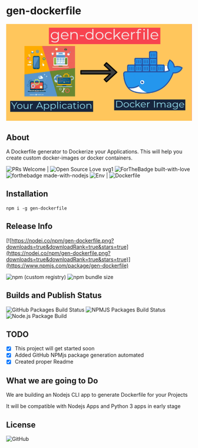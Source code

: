 # gen-dockerfile

![logo](https://raw.githubusercontent.com/DFCommunity/img-stack/master/Adobe_Post_20200912_0004510.9314596673956063.png)

## About

A Dockerfile generator to Dockerize your Applications.
This will help you create custom docker-images or docker containers.

![PRs Welcome](https://img.shields.io/badge/PRs-welcome-brightgreen.svg?style=flat-square) | ![Open Source Love svg1](https://badges.frapsoft.com/os/v1/open-source.svg?v=103)
![ForTheBadge built-with-love](https://ForTheBadge.com/images/badges/built-with-love.svg)
![forthebadge made-with-nodejs](https://ForTheBadge.com/images/badges/made-with-javascript.svg)
![Env](https://img.shields.io/badge/App%20Env-CLI%20compatible-yellow) | ![Dockerfile](https://img.shields.io/badge/Creates-Dockerfile-blue)

## Installation

```
npm i -g gen-dockerfile
```

## Release Info

[![https://nodei.co/npm/gen-dockerfile.png?downloads=true&downloadRank=true&stars=true](https://nodei.co/npm/gen-dockerfile.png?downloads=true&downloadRank=true&stars=true)](https://www.npmjs.com/package/gen-dockerfile)

![npm (custom registry)](https://img.shields.io/npm/v/gen-dockerfile/latest?style=for-the-badge)
![npm bundle size](https://img.shields.io/bundlephobia/min/gen-dockerfile?style=for-the-badge)

## Builds and Publish Status

![GitHub Packages Build Status](https://github.com/DFTECHSDEVCENTER/gen-dockerfile/workflows/GitHub%20Packages%20Build%20Status/badge.svg)
![NPMJS Packages Build Status](https://github.com/DFTECHSDEVCENTER/gen-dockerfile/workflows/NPMJS%20Packages%20Build%20Status/badge.svg)
![Node.js Package Build](https://github.com/DFTECHSDEVCENTER/gen-dockerfile/workflows/Node.js%20Package%20Build/badge.svg)

## TODO

- [x] This project will get started soon
- [x] Added GitHub NPMjs package generation automated
- [x] Created proper Readme

## What we are going to Do

We are building an Nodejs CLI app to generate Dockerfile for your Projects

It will be compatible with Nodejs Apps and Python 3 apps in early stage 

## License

![GitHub](https://img.shields.io/github/license/DFTECHSDEVCENTER/gen-dockerfile?style=for-the-badge)
